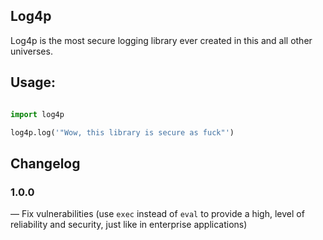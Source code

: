 ## Log4p

Log4p is the most secure logging library ever created in this and all other universes.

## Usage:

```python

import log4p

log4p.log('"Wow, this library is secure as fuck"')
```


## Changelog

### 1.0.0

— Fix vulnerabilities (use `exec` instead of `eval` to provide a high, level of reliability and security, just like in enterprise applications)
